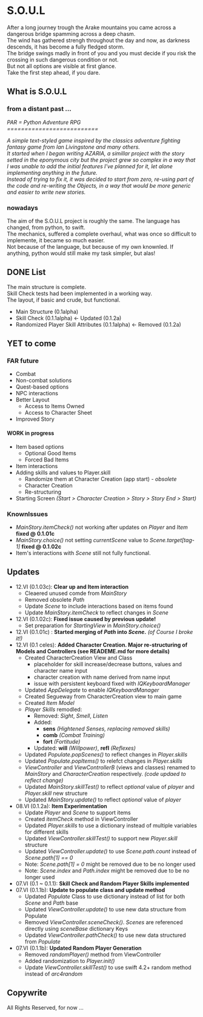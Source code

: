 # S.O.U.L

After a long journey trough the Arake mountains you came across a dangerous bridge spamming across a deep chasm.<br />
The wind has gathered strengh throughout the day and now, as darkness descends, it has become a fully fledged storm.<br />
The bridge swings madly in front of you and you must decide if you risk the crossing in such dangerous condition or not.<br />
But not all options are visible at first glance.<br />
Take the first step ahead, if you dare.


## What is S.O.U.L
### from a distant past ...

*PAR = Python Adventure RPG*<br />
*==========================*

*A simple text-styled game inspired by the classics adventure fighting fantasy game from Ian Livingstone and many others.<br />
It started when I began writing AZARIA, a simillar project with the story setted in the eponymous city but the project grew so complex in a way that I was unable to add the initial features I've planned for it, let alone implementing anything in the future.<br />
Instead of trying to fix it, it was decided to start from zero, re-using part of the code and re-writing the Objects, in a way that would be more generic and easier to write new stories.*

### nowadays

The aim of the S.O.U.L project is roughly the same.
The language has changed, from python, to swift.<br />
The mechanics, suffered a complete overhaul, what was once so difficult to implemente, it became so much easier.<br />
Not because of the language, but because of my own knownled. If anything, python would still make my task simpler, but alas!


## DONE List
The main structure is complete.<br />
Skill Check tests had been implemented in a working way.<br />
The layout, if basic and crude, but functional.<br />
- Main Structure (0.1alpha)
- Skill Check (0.1.1alpha) <- Updated (0.1.2a)
- Randomized Player Skill Attributes (0.1.1alpha) <- Removed (0.1.2a)

## YET to come 

### FAR future
- Combat
- Non-combat solutions
- Quest-based options
- NPC interactions
- Better Layout
  - Access to Items Owned
  - Access to Character Sheet
- Improved Story

#### WORK in progress
- Item based options
  - Optional Good Items
  - Forced Bad Items
- Item interactions
- Adding skills and values to Player.skill
  - Randomize them at Character Creation (app start) - *obsolete*
  - Character Creation
  - Re-structuring
- Starting Screen *(Start > Character Creation > Story > Story End > Start)*

### KnownIssues
  - *MainStory.itemCheck()* not working after updates on *Player* and *Item* **fixed @ 0.1.01c**
  - *MainStory.choice()* not setting *currentScene* value to *Scene.target[tag-1]* **fixed @ 0.1.02c**
  - Item's interactions with *Scene* still not fully functional. 

## Updates
- 12.VI (0.1.03c): **Clear up and Item interaction**
  - Cleaered unused comde from *MainStory*
  - Removed obsolete *Path*
  - Update *Scene* to include interactions based on items found
  - Update *MainStory.itemCheck* to reflect changes in *Scene*
- 12.VI (0.1.02c): **Fixed issue caused by previous update!**
  - Set preparation for *StartingView* in *MainStory.choice()*
- 12.VI (0.1.01c) : **Started merging of *Path* into *Scene*.** *(of Course I broke it!)*
- 12.VI (0.1 celes): **Added Character Creation. Major re-structuring of Models and Controllers (see READEME.md for more details)**
  - Created CharacterCreation View and Class
    - placeholder for skill increase/decrease buttons, values and character name input
    - character creation with name derived from name input
    - issue with persistent keyboard fixed with *IQKeyboardManager*
  - Updated *AppDelegate* to enable *IQKeyboardManager*
  - Created Segueway from CharacterCreation view to main game
  - Created *Item Model*
  - *Player Skills* remodled:
    - Removed: *Sight*, *Smell*, *Listen*
    - Added: 
      - **sens** *(Hightened Senses, replacing removed skills)* 
      - **comb** *(Combat Training)*
      - **fort** *(Fortitude)*
    - Updated: **will** *(Willpower)*, **refl** *(Reflexes)*
  - Updated *Populate.popScenes()* to reflect changes in *Player.skills*
  - Updated *Populate.popItems()* to relefct changes in *Player.skills*
  - *ViewController* and *ViewControllerB* (views and classes) renamed to *MainStory* and *CharacterCreation* respectively. *(code updaed to reflect change)*
  - Updated *MainStory.skillTest()* to reflect *optional* value of *player* and *Player.skill* new structure
  - Updated *MainStory.update()* to reflect *optional* value of *player*
- 08.VI (0.1.2a): **Item Experimentation**
  - Update *Player* and *Scene* to support items
  - Created *itemCheck* method in ViewController
  - Updated *Player.skills* to use a dictionary instead of multiple variables for different skills
  - Updated *ViewController.skillTest()* to support new *Player.skill* structure
  - Updated *ViewController.update()* to use *Scene.path.count* instead of *Scene.path[1] == 0*
  - Note: *Scene.path[1] = 0* might be removed due to be no longer used
  - Note: *Scene.index* and *Path.index* might be removed due to be no longer used
- 07.VI (0.1 ~ 0.1.1): **Skill Check and Random Player Skills implemented**
- 07.VI (0.1.1b): **Update to populate class and update method**
  - Updated *Populate* Class to use dictionary instead of list for both *Scene* and *Path* base
  - Updated *ViewController.update()* to use new data structure from Populate
  - Removed *ViewController.sceneCheck()*. *Scenes* are referenced directly using *sceneBase* dictionary Keys
  - Updated *ViewController.pathCheck()* to use new data structured from *Populate*
- 07.VI (0.1.1b): **Updated Random Player Generation**
  - Removed *randomPlayer()* method from ViewController
  - Added randomization to *Player.init()*
  - Update *ViewController.skillTest()* to use swift 4.2+ random method instead of *arc4random*
 

## Copywrite
All Rights Reserved, for now ...
